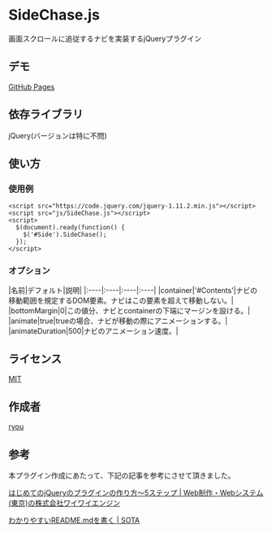 SideChase.js
====

画面スクロールに追従するナビを実装するjQueryプラグイン

## デモ

[GitHub Pages](http://ryou.github.io/SideChase.js/)

## 依存ライブラリ

jQuery(バージョンは特に不問)

## 使い方

### 使用例

```
<script src="https://code.jquery.com/jquery-1.11.2.min.js"></script>
<script src="js/SideChase.js"></script>
<script>
  $(document).ready(function() {
    $('#Side').SideChase();
  });
</script>
```

### オプション

|名前|デフォルト|説明|
|:----|:----|:----|:----|
|container|'#Contents'|ナビの移動範囲を規定するDOM要素。ナビはこの要素を超えて移動しない。|
|bottomMargin|0|この値分、ナビとcontainerの下端にマージンを設ける。|
|animate|true|trueの場合、ナビが移動の際にアニメーションする。|
|animateDuration|500|ナビのアニメーション速度。|

## ライセンス

[MIT](https://github.com/tcnksm/tool/blob/master/LICENCE)

## 作成者

[ryou](https://github.com/)

## 参考

本プラグイン作成にあたって、下記の記事を参考にさせて頂きました。

[はじめてのjQueryのプラグインの作り方～5ステップ | Web制作・Webシステム(東京)の株式会社ワイワイエンジン](http://yyengine.jp/blog/jquery/jquery-plugin-5step/)

[わかりやすいREADME.mdを書く | SOTA](http://deeeet.com/writing/2014/07/31/readme/)
